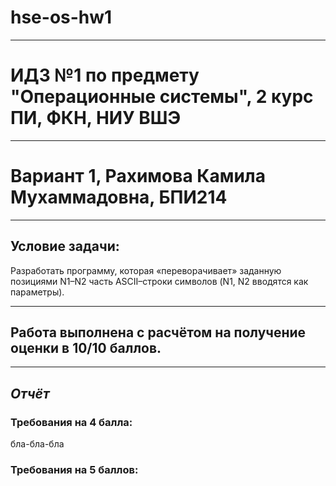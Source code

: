 # hse-os-hw1
---
# ИДЗ №1 по предмету "Операционные системы", 2 курс ПИ, ФКН, НИУ ВШЭ
---
# Вариант 1, Рахимова Камила Мухаммадовна, БПИ214
---
## Условие задачи:

Разработать программу, которая «переворачивает» заданную позициями N1–N2 часть ASCII–строки символов (N1, N2 вводятся как
параметры).

---
## Работа выполнена с расчётом на получение оценки в 10/10 баллов.
---

## *Отчёт*

### Требования на 4 балла:

бла-бла-бла

### Требования на 5 баллов:
